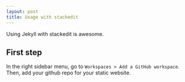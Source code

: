 ```yaml
---
layout: post
title: Usage with stackedit
---
```


Using Jekyll with stackedit is awesome.

## First step
In the right sidebar menu, go to `Workspaces > Add a GitHub workspace`. Then, add your github repo for your static website.

<!--stackedit_data:
eyJoaXN0b3J5IjpbMTc0MzAyMjQzNl19
-->